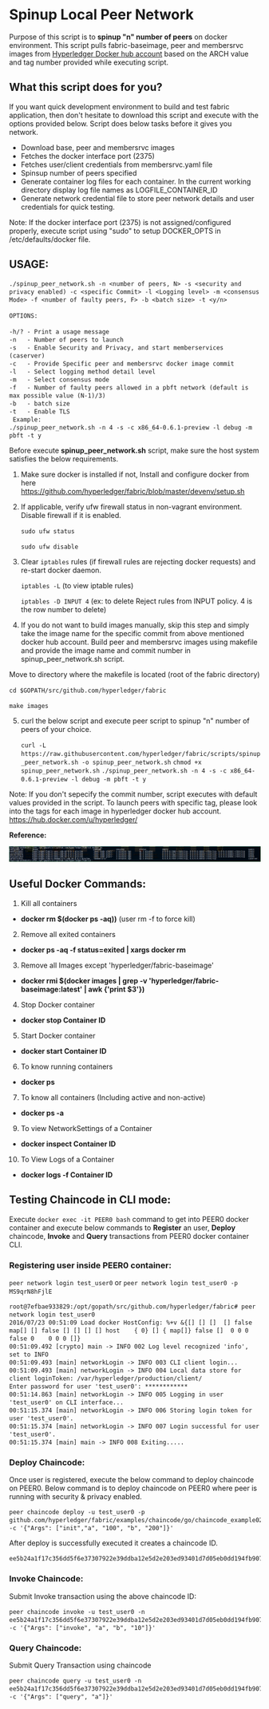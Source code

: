 # Spinup Local Peer Network
Purpose of this script is to **spinup "n" number of peers** on docker environment. This script pulls fabric-baseimage, peer and membersrvc images from [Hyperledger Docker hub account](https://hub.docker.com/u/hyperledger/) based on the ARCH value and tag number provided while executing script.

## What this script does for you?

If you want quick development environment to build and test fabric application, then don't hesitate to download this script and execute with the options provided below. Script does below tasks before it gives you network.

   * Download base, peer and membersrvc images
   * Fetches the docker interface port (2375)
   * Fetches user/client credentials from membersrvc.yaml file
   * Spinsup number of peers specified
   * Generate container log files for each container. In the current working directory display log file names as LOGFILE_CONTAINER_ID
   * Generate network credential file to store peer network details and user credentials for quick testing.

Note: If the docker interface port (2375) is not assigned/configured properly, execute script using "sudo" to setup DOCKER_OPTS in /etc/defaults/docker file.

## USAGE:

```
./spinup_peer_network.sh -n <number of peers, N> -s <security and privacy enabled) -c <specific Commit> -l <Logging level> -m <consensus Mode> -f <number of faulty peers, F> -b <batch size> -t <y/n>

OPTIONS:

-h/? - Print a usage message
-n   - Number of peers to launch
-s   - Enable Security and Privacy, and start memberservices (caserver)
-c   - Provide Specific peer and membersrvc docker image commit
-l   - Select logging method detail level
-m   - Select consensus mode
-f   - Number of faulty peers allowed in a pbft network (default is max possible value (N-1)/3)
-b   - batch size
-t   - Enable TLS
 Example: 
./spinup_peer_network.sh -n 4 -s -c x86_64-0.6.1-preview -l debug -m pbft -t y
```

Before execute **spinup_peer_network.sh** script, make sure the host system satisfies the below requirements.

1. Make sure docker is installed if not, Install and configure docker from here https://github.com/hyperledger/fabric/blob/master/devenv/setup.sh

2. If applicable, verify ufw firewall status in non-vagrant environment. Disable firewall if it is enabled.

   `sudo ufw status`
  
   `sudo ufw disable`
  
3. Clear `iptables` rules (if firewall rules are rejecting docker requests) and re-start docker daemon.

   `iptables -L` (to view iptable rules)
   
   `iptables -D INPUT 4` (ex: to delete Reject rules from INPUT policy. 4 is the row number to delete)
 
4. If you do not want to build images manually, skip this step and simply take the image name for the specific commit from above mentioned docker hub account. Build peer and membersrvc images using makefile and provide the image name and commit number in spinup_peer_network.sh script.

 Move to directory where the makefile is located (root of the fabric directory)

   `cd $GOPATH/src/github.com/hyperledger/fabric`
   
   `make images`
   
5. curl the below script and execute peer script to spinup "n" number of peers of your choice.

   `curl -L https://raw.githubusercontent.com/hyperledger/fabric/scripts/spinup_peer_network.sh -o spinup_peer_network.sh`
   `chmod +x spinup_peer_network.sh`
   `./spinup_peer_network.sh -n 4 -s -c x86_64-0.6.1-preview -l debug -m pbft -t y`

Note: If you don't sepecify the commit number, script executes with default values provided in the script. To launch peers with specific tag, please look into the tags for each image in hyperledger docker hub account. https://hub.docker.com/u/hyperledger/

**Reference:**

![4 peer network](peers.PNG)

## Useful Docker Commands:

1. Kill all containers
  - **docker rm $(docker ps -aq))** (user rm -f to force kill)
2. Remove all exited containers
  - **docker ps -aq -f status=exited | xargs docker rm**
3. Remove all Images except 'hyperledger/fabric-baseimage'
  - **docker rmi $(docker images | grep -v 'hyperledger/fabric-baseimage:latest' | awk {'print $3'})**
4. Stop Docker container
  - **docker stop Container ID**
5. Start Docker container
  - **docker start Container ID**
6. To know running containers
  - **docker ps**
7. To know all containers (Including active and non-active)
  - **docker ps -a**
9. To view NetworkSettings of a Container
  - **docker inspect Container ID**
10. To View Logs of a Container
  - **docker logs -f Container ID**

## Testing Chaincode in CLI mode:

Execute `docker exec -it PEER0 bash` command to get into PEER0 docker container and execute below commands to **Register** an user, **Deploy** chaincode, **Invoke** and **Query** transactions from PEER0 docker container CLI.

### Registering user inside PEER0 container:

`peer network login test_user0` or `peer network login test_user0 -p MS9qrN8hFjlE`

```
root@7efbae933829:/opt/gopath/src/github.com/hyperledger/fabric# peer network login test_user0
2016/07/23 00:51:09 Load docker HostConfig: %+v &{[] [] []  [] false map[] [] false [] [] [] [] host    { 0} [] { map[]} false []  0 0 0 false 0    0 0 0 []}
00:51:09.492 [crypto] main -> INFO 002 Log level recognized 'info', set to INFO
00:51:09.493 [main] networkLogin -> INFO 003 CLI client login...
00:51:09.493 [main] networkLogin -> INFO 004 Local data store for client loginToken: /var/hyperledger/production/client/
Enter password for user 'test_user0': ************
00:51:14.863 [main] networkLogin -> INFO 005 Logging in user 'test_user0' on CLI interface...
00:51:15.374 [main] networkLogin -> INFO 006 Storing login token for user 'test_user0'.
00:51:15.374 [main] networkLogin -> INFO 007 Login successful for user 'test_user0'.
00:51:15.374 [main] main -> INFO 008 Exiting.....
```

### Deploy Chaincode:

Once user is registered, execute the below command to deploy chaincode on PEER0. Below command is to deploy chaincode on PEER0 where peer is running with security & privacy enabled.

```
peer chaincode deploy -u test_user0 -p github.com/hyperledger/fabric/examples/chaincode/go/chaincode_example02 -c '{"Args": ["init","a", "100", "b", "200"]}'
```
After deploy is successfully executed it creates a chaincode ID.
```
ee5b24a1f17c356dd5f6e37307922e39ddba12e5d2e203ed93401d7d05eb0dd194fb9070549c5dc31eb63f4e654dbd5a1d86cbb30c48e3ab1812590cd0f78539
```
### Invoke Chaincode:

Submit Invoke transaction using the above chaincode ID:

```
peer chaincode invoke -u test_user0 -n ee5b24a1f17c356dd5f6e37307922e39ddba12e5d2e203ed93401d7d05eb0dd194fb9070549c5dc31eb63f4e654dbd5a1d86cbb30c48e3ab1812590cd0f78539 -c '{"Args": ["invoke", "a", "b", "10"]}'
```
### Query Chaincode:

Submit Query Transaction using chaincode

```
peer chaincode query -u test_user0 -n ee5b24a1f17c356dd5f6e37307922e39ddba12e5d2e203ed93401d7d05eb0dd194fb9070549c5dc31eb63f4e654dbd5a1d86cbb30c48e3ab1812590cd0f78539 -c '{"Args": ["query", "a"]}'
```
